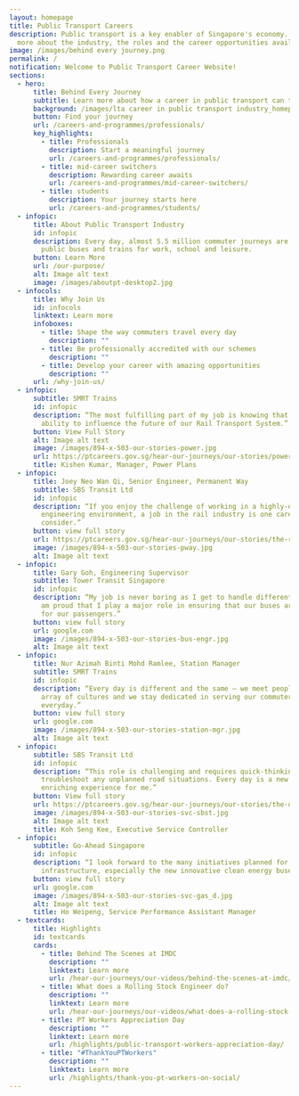 ```yaml
---
layout: homepage
title: Public Transport Careers
description: Public transport is a key enabler of Singapore's economy. Learn
  more about the industry, the roles and the career opportunities available.
image: /images/behind every journey.png
permalink: /
notification: Welcome to Public Transport Career Website!
sections:
  - hero:
      title: Behind Every Journey
      subtitle: Learn more about how a career in public transport can take you places
      background: /images/lta career in public transport industry_homepage banner.png
      button: Find your journey
      url: /careers-and-programmes/professionals/
      key_highlights:
        - title: Professionals
          description: Start a meaningful journey
          url: /careers-and-programmes/professionals/
        - title: mid-career switchers
          description: Rewarding career awaits
          url: /careers-and-programmes/mid-career-switchers/
        - title: students
          description: Your journey starts here
          url: /careers-and-programmes/students/
  - infopic:
      title: About Public Transport Industry
      id: infopic
      description: Every day, almost 5.5 million commuter journeys are taken on our
        public buses and trains for work, school and leisure.
      button: Learn More
      url: /our-purpose/
      alt: Image alt text
      image: /images/aboutpt-desktop2.jpg
  - infocols:
      title: Why Join Us
      id: infocols
      linktext: Learn more
      infoboxes:
        - title: Shape the way commuters travel every day
          description: ""
        - title: Be professionally accredited with our schemes
          description: ""
        - title: Develop your career with amazing opportunities
          description: ""
      url: /why-join-us/
  - infopic:
      subtitle: SMRT Trains
      id: infopic
      description: “The most fulfilling part of my job is knowing that I have the
        ability to influence the future of our Rail Transport System.”
      button: View Full Story
      alt: Image alt text
      image: /images/894-x-503-our-stories-power.jpg
      url: https://ptcareers.gov.sg/hear-our-journeys/our-stories/powering-the-future/
      title: Kishen Kumar, Manager, Power Plans
  - infopic:
      title: Joey Neo Wan Qi, Senior Engineer, Permanent Way
      subtitle: SBS Transit Ltd
      id: infopic
      description: “If you enjoy the challenge of working in a highly-dynamic
        engineering environment, a job in the rail industry is one career to
        consider.”
      button: view full story
      url: https://ptcareers.gov.sg/hear-our-journeys/our-stories/the-round-the-clock-optimist/
      image: /images/894-x-503-our-stories-pway.jpg
      alt: Image alt text
  - infopic:
      title: Gary Goh, Engineering Supervisor
      subtitle: Tower Transit Singapore
      id: infopic
      description: “My job is never boring as I get to handle different tasks daily. I
        am proud that I play a major role in ensuring that our buses are safe
        for our passengers.”
      button: view full story
      url: google.com
      image: /images/894-x-503-our-stories-bus-engr.jpg
      alt: Image alt text
  - infopic:
      title: Nur Azimah Binti Mohd Ramlee, Station Manager
      subtitle: SMRT Trains
      id: infopic
      description: “Every day is different and the same – we meet people from diverse
        array of cultures and we stay dedicated in serving our commuters,
        everyday.”
      button: view full story
      url: google.com
      image: /images/894-x-503-our-stories-station-mgr.jpg
      alt: Image alt text
  - infopic:
      subtitle: SBS Transit Ltd
      id: infopic
      description: “This role is challenging and requires quick-thinking skills to
        troubleshoot any unplanned road situations. Every day is a new and
        enriching experience for me.”
      button: View full story
      url: https://ptcareers.gov.sg/hear-our-journeys/our-stories/the-quick-thinker-behind-every-journey/
      image: /images/894-x-503-our-stories-svc-sbst.jpg
      alt: Image alt text
      title: Koh Seng Kee, Executive Service Controller
  - infopic:
      subtitle: Go-Ahead Singapore
      id: infopic
      description: “I look forward to the many initiatives planned for our people and
        infrastructure, especially the new innovative clean energy buses.”
      button: view full story
      url: google.com
      image: /images/894-x-503-our-stories-svc-gas_d.jpg
      alt: Image alt text
      title: Ho Weipeng, Service Performance Assistant Manager
  - textcards:
      title: Highlights
      id: textcards
      cards:
        - title: Behind The Scenes at IMDC
          description: ""
          linktext: Learn more
          url: /hear-our-journeys/our-videos/behind-the-scenes-at-imdc/
        - title: What does a Rolling Stock Engineer do?
          description: ""
          linktext: Learn more
          url: /hear-our-journeys/our-videos/what-does-a-rolling-stock-engineer-do/
        - title: PT Workers Appreciation Day
          description: ""
          linktext: Learn more
          url: /highlights/public-transport-workers-appreciation-day/
        - title: "#ThankYouPTWorkers"
          description: ""
          linktext: Learn more
          url: /highlights/thank-you-pt-workers-on-social/
---
```

